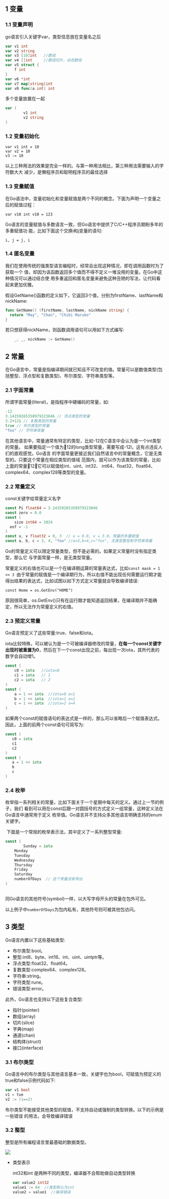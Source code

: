 ## 1 变量

### 1.1 变量声明

go语言引入关键字var，类型信息放在变量名之后

```go
var v1 int
var v2 string
var v3 [10]int   //数组
var v4 []int     //数组切片，动态数组
var v5 struct {
  	f int
}
var v6 *int
var v7 map[string]int
var v8 func(a int) int
```

多个变量放置在一起

```go
var (
		v1 int
		v2 string
)
```

### 1.2 变量初始化

```
var v1 int = 10
var v2 = 10
v3 := 10
```

以上三种用法的效果是完全一样的。与第一种用法相比，第三种用法需要输入的字符数大大 减少，是懒程序员和聪明程序员的最佳选择

### 1.3 变量赋值

在Go语法中，变量初始化和变量赋值是两个不同的概念。下面为声明一个变量之后的赋值过程：

`var v10 int v10 = 123`

Go语言的变量赋值与多数语言一致，但Go语言中提供了C/C++程序员期盼多年的多重赋值功 能，比如下面这个交换i和j变量的语句:

`i, j = j, i`

### 1.4 匿名变量

我们在使用传统的强类型语言编程时，经常会出现这种情况，即在调用函数时为了获取一个 值，却因为该函数返回多个值而不得不定义一堆没用的变量。在Go中这种情况可以通过结合使 用多重返回和匿名变量来避免这种丑陋的写法，让代码看起来更加优雅。

假设GetName()函数的定义如下，它返回3个值，分别为firstName、lastName和 nickName:

```go
func GetName() (firstName, lastName, nickName string) { 
  return "May", "Chan", "Chibi Maruko"
}
```

 若只想获得nickName，则函数调用语句可以用如下方式编写:

```go
    _, _, nickName := GetName()
```

## 2 常量

在Go语言中，常量是指编译期间就已知且不可改变的值。常量可以是数值类型(包括整型、浮点型和复数类型)、布尔类型、字符串类型等。

### 2.1 字面常量

所谓字面常量(literal)，是指程序中硬编码的常量，如:

```go
-12
3.14159265358979323846 // 浮点类型的常量 
3.2+12i // 复数类型的常量 
true // 布尔类型的常量 
"foo" // 字符串常量
```

在其他语言中，常量通常有特定的类型，比如-12在C语言中会认为是一个int类型的常量。 如果要指定一个值为12的long类型常量，需要写成-12l，这有点违反人们的直观感觉。Go语言 的字面常量更接近我们自然语言中的常量概念，它是无类型的。只要这个常量在相应类型的值域 范围内，就可以作为该类型的常量，比如上面的常量12，它可以赋值给int、uint、int32、 int64、float32、float64、complex64、complex128等类型的变量。

### 2.2 常量定义

const关键字给常量定义名字

```go
const Pi float64 = 3.14159265358979323846
const zero = 0.0 
const (
	size int64 = 1024 
  eof = -1
)
const u, v float32 = 0, 3  // u = 0.0, v = 3.0，常量的多重赋值
const a, b, c = 3, 4, "foo" //a=3,b=4,c="foo", 无类型整型和字符串常量

```

Go的常量定义可以限定常量类型，但不是必需的。如果定义常量时没有指定类型，那么它 与字面常量一样，是无类型常量。

常量定义的右值也可以是一个在编译期运算的常量表达式，比如`const mask = 1 << 3 `由于常量的赋值是一个编译期行为，所以右值不能出现任何需要运行期才能得出结果的表达式，比如试图以如下方式定义常量就会导致编译错误:

`const Home = os.GetEnv("HOME") `

原因很简单，os.GetEnv()只有在运行期才能知道返回结果，在编译期并不能确定，所以无法作为常量定义的右值。

### 2.3 预定义常量

Go语言预定义了这些常量:true、false和iota。

iota比较特殊，可以被认为是一个可被编译器修改的常量，**在每一个const关键字出现时被重置为0**，然后在下一个const出现之前，每出现一次iota，其所代表的数字会自动增1。

```go
const (
    c0 = iota   //iota=0
    c1 = iota   // 1
    c2 = iota   // 2
)
const (
    a = 1 << iota  //iota=0 a=1
    b = 1 << iota  //iota=1 a=2
    c = 1 << iota  //iota=2 a=4
)
```

如果两个const的赋值语句的表达式是一样的，那么可以省略后一个赋值表达式。因此，上面的前两个const语句可简写为:

```go
const (
   c0 = iota
   c1 
   c2
)
const (
   a = 1 << iota
   b
   c
)
```

### 2.4 枚举

​		枚举指一系列相关的常量，比如下面关于一个星期中每天的定义。通过上一节的例子，我们 看到可以用在const后跟一对圆括号的方式定义一组常量，这种定义法在Go语言中通常用于定义 枚举值。Go语言并不支持众多其他语言明确支持的enum关键字。

​		下面是一个常规的枚举表示法，其中定义了一系列整型常量:

```go
const (
		Sunday = iota
    Monday
    Tuesday
    Wednesday
    Thursday
    Friday
    Saturday
    numberOfDays  // 这个常量没有导出
)
 
```

同Go语言的其他符号(symbol)一样，以大写字母开头的常量在包外可见。

以上例子中`numberOfDays`为包内私有，其他符号则可被其他包访问。

## 3 类型

Go语言内置以下这些基础类型:

- 布尔类型:bool。
- 整型:int8、byte、int16、int、uint、uintptr等。 
- 浮点类型:float32、float64。
- 复数类型:complex64、complex128。
- 字符串:string。
- 字符类型:rune。
- 错误类型:error。

此外，Go语言也支持以下这些复合类型: 

- 指针(pointer)
- 数组(array)
- 切片(slice)
- 字典(map)
- 通道(chan)
- 结构体(struct)
- 接口(interface)

### 3.1 布尔类型

Go语言中的布尔类型与其他语言基本一致，关键字也为bool，可赋值为预定义的true和false示例代码如下:

```go
var v1 bool
v1 = tue
v2 := (1==2)  
```

布尔类型不能接受其他类型的赋值，不支持自动或强制的类型转换。以下的示例是一些错误 的用法，会导致编译错误

### 3.2 整型

整型是所有编程语言里最基础的数据类型。

![](./pic/WX20211201-105941.png)

- 类型表示

  int32和int 是两种不同的类型，编译器不会帮助做自动类型转换

  ```go
  var value2 int32
  value1 := 64  //类型默认为int
  value2 = value1  //编译错误
  ```

  